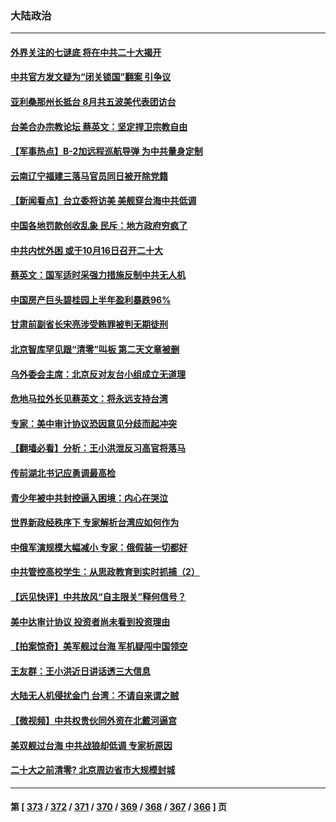 ### 大陆政治
---
#### [外界关注的七谜底 将在中共二十大揭开](../../pages/ncid277/n13813907.md) 
#### [中共官方发文疑为“闭关锁国”翻案 引争议](../../pages/ncid277/n13813766.md) 
#### [亚利桑那州长抵台 8月共五波美代表团访台](../../pages/ncid277/n13813826.md) 
#### [台美合办宗教论坛 蔡英文：坚定捍卫宗教自由](../../pages/ncid277/n13813822.md) 
#### [【军事热点】B-2加远程巡航导弹 为中共量身定制](../../pages/ncid277/n13813296.md) 
#### [云南辽宁福建三落马官员同日被开除党籍](../../pages/ncid277/n13813730.md) 
#### [【新闻看点】台立委将访美 美舰穿台海中共低调](../../pages/ncid277/n13813310.md) 
#### [中国各地罚款创收乱象 民斥：地方政府穷疯了](../../pages/ncid277/n13813735.md) 
#### [中共内忧外困 或于10月16日召开二十大](../../pages/ncid277/n13813765.md) 
#### [蔡英文：国军适时采强力措施反制中共无人机](../../pages/ncid277/n13813757.md) 
#### [中国房产巨头碧桂园上半年盈利暴跌96%](../../pages/ncid277/n13813700.md) 
#### [甘肃前副省长宋亮涉受贿罪被判无期徒刑](../../pages/ncid277/n13813699.md) 
#### [北京智库罕见跟“清零”叫板 第二天文章被删](../../pages/ncid277/n13813675.md) 
#### [乌外委会主席：北京反对友台小组成立无道理](../../pages/ncid277/n13813603.md) 
#### [危地马拉外长见蔡英文：将永远支持台湾](../../pages/ncid277/n13813624.md) 
#### [专家：美中审计协议恐因意见分歧而起冲突](../../pages/ncid277/n13813306.md) 
#### [【翻墙必看】分析：王小洪泄反习高官将落马](../../pages/ncid277/n13813522.md) 
#### [传前湖北书记应勇调最高检](../../pages/ncid277/n13813443.md) 
#### [青少年被中共封控逼入困境：内心在哭泣](../../pages/ncid277/n13813434.md) 
#### [世界新政经秩序下 专家解析台湾应如何作为](../../pages/ncid277/n13812997.md) 
#### [中俄军演规模大幅减小 专家：俄假装一切都好](../../pages/ncid277/n13813314.md) 
#### [中共管控高校学生：从思政教育到实时抓捕（2）](../../pages/ncid277/n13811640.md) 
#### [【远见快评】中共放风“自主限关”释何信号？](../../pages/ncid277/n13813366.md) 
#### [美中达审计协议 投资者尚未看到投资理由](../../pages/ncid277/n13813321.md) 
#### [【拍案惊奇】美军舰过台海 军机疑闯中国领空](../../pages/ncid277/n13813285.md) 
#### [王友群：王小洪近日讲话透三大信息](../../pages/ncid277/n13813293.md) 
#### [大陆无人机侵扰金门 台湾：不请自来谓之贼](../../pages/ncid277/n13813295.md) 
#### [【微视频】中共权贵伙同外资在北戴河逼宫](../../pages/ncid277/n13813168.md) 
#### [美双舰过台海 中共战狼却低调 专家析原因](../../pages/ncid277/n13813189.md) 
#### [二十大之前清零? 北京周边省市大规模封城](../../pages/ncid277/n13813098.md) 

---
#### 第 [ [373](./373.md) / [372](./372.md) / [371](./371.md) / [370](./370.md) / [369](./369.md) / [368](./368.md) / [367](./367.md) / [366](./366.md) ] 页
